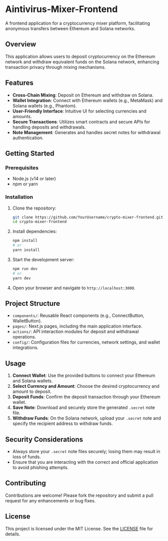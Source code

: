 # Aintivirus-Mixer-Frontend

A frontend application for a cryptocurrency mixer platform, facilitating anonymous transfers between Ethereum and Solana networks.

## Overview

This application allows users to deposit cryptocurrency on the Ethereum network and withdraw equivalent funds on the Solana network, enhancing transaction privacy through mixing mechanisms.

## Features

- **Cross-Chain Mixing**: Deposit on Ethereum and withdraw on Solana.
- **Wallet Integration**: Connect with Ethereum wallets (e.g., MetaMask) and Solana wallets (e.g., Phantom).
- **User-Friendly Interface**: Intuitive UI for selecting currencies and amounts.
- **Secure Transactions**: Utilizes smart contracts and secure APIs for handling deposits and withdrawals.
- **Note Management**: Generates and handles secret notes for withdrawal authentication.

## Getting Started

### Prerequisites

- Node.js (v14 or later)
- npm or yarn

### Installation

1. Clone the repository:

   ```bash
   git clone https://github.com/YourUsername/crypto-mixer-frontend.git
   cd crypto-mixer-frontend
   ```


2. Install dependencies:

   ```bash
   npm install
   # or
   yarn install
   ```


3. Start the development server:

   ```bash
   npm run dev
   # or
   yarn dev
   ```


4. Open your browser and navigate to `http://localhost:3000`.

## Project Structure

- `components/`: Reusable React components (e.g., ConnectButton, WalletButton).
- `pages/`: Next.js pages, including the main application interface.
- `actions/`: API interaction modules for deposit and withdrawal operations.
- `config/`: Configuration files for currencies, network settings, and wallet integrations.

## Usage

1. **Connect Wallet**: Use the provided buttons to connect your Ethereum and Solana wallets.
2. **Select Currency and Amount**: Choose the desired cryptocurrency and amount to deposit.
3. **Deposit Funds**: Confirm the deposit transaction through your Ethereum wallet.
4. **Save Note**: Download and securely store the generated `.secret` note file.
5. **Withdraw Funds**: On the Solana network, upload your `.secret` note and specify the recipient address to withdraw funds.

## Security Considerations

- Always store your `.secret` note files securely; losing them may result in loss of funds.
- Ensure that you are interacting with the correct and official application to avoid phishing attempts.

## Contributing

Contributions are welcome! Please fork the repository and submit a pull request for any enhancements or bug fixes.

## License

This project is licensed under the MIT License. See the [LICENSE](LICENSE) file for details.